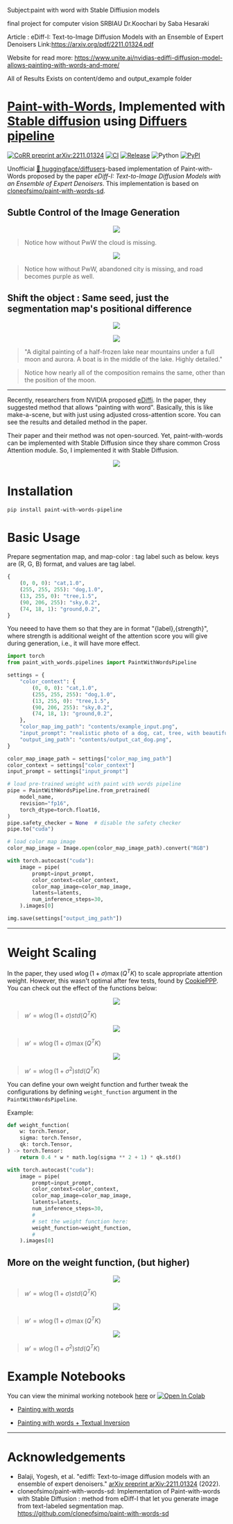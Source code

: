 
Subject:paint with word with Stable Diffiusion models 

final  project for computer vision SRBIAU Dr.Koochari by Saba Hesaraki 


Article : eDiff-I: Text-to-Image Diffusion Models with an Ensemble of Expert Denoisers     Link:https://arxiv.org/pdf/2211.01324.pdf


Website for read more: https://www.unite.ai/nvidias-ediffi-diffusion-model-allows-painting-with-words-and-more/


All of Results Exists on content/demo  and output_example  folder  

# [Paint-with-Words](https://arxiv.org/abs/2211.01324), Implemented with [Stable diffusion](https://github.com/CompVis/stable-diffusion) using [Diffuers pipeline](https://github.com/huggingface/diffusers)

[![CoRR preprint arXiv:2211.01324](http://img.shields.io/badge/cs.CL-arXiv%3A2211.01324-B31B1B.svg)](https://arxiv.org/abs/2211.01324)
[![CI](https://github.com/shunk031/paint-with-words-pipeline/actions/workflows/ci.yaml/badge.svg)](https://github.com/shunk031/paint-with-words-pipeline/actions/workflows/ci.yaml)
[![Release](https://github.com/shunk031/paint-with-words-pipeline/actions/workflows/deploy_and_release.yaml/badge.svg)](https://github.com/shunk031/paint-with-words-pipeline/actions/workflows/deploy_and_release.yaml)
![Python](https://img.shields.io/badge/python-3.8%20%7C%203.9%20%7C%203.10-blue?logo=python)
[![PyPI](https://img.shields.io/pypi/v/paint-with-words-pipeline.svg)](https://pypi.python.org/pypi/paint-with-words-pipeline)

Unofficial [🤗 huggingface/diffusers](https://github.com/huggingface/diffusers)-based implementation of Paint-with-Words proposed by the paper *eDiff-I: Text-to-Image Diffusion Models with an Ensemble of Expert Denoisers*. 
This implementation is based on [cloneofsimo/paint-with-words-sd](https://github.com/cloneofsimo/paint-with-words-sd).

## Subtle Control of the Image Generation

<!-- #region -->
<p align="center">
<img  src="contents/rabbit_mage.jpg">
</p>
<!-- #endregion -->

> Notice how without PwW the cloud is missing.

<!-- #region -->
<p align="center">
<img  src="contents/road.jpg">
</p>
<!-- #endregion -->

> Notice how without PwW, abandoned city is missing, and road becomes purple as well.

## Shift the object : Same seed, just the segmentation map's positional difference

<!-- #region -->
<p align="center">
<img  src="contents/aurora_1_merged.jpg">
</p>
<!-- #endregion -->

<!-- #region -->
<p align="center">
<img  src="contents/aurora_2_merged.jpg">
</p>
<!-- #endregion -->

> "A digital painting of a half-frozen lake near mountains under a full moon and aurora. A boat is in the middle of the lake. Highly detailed."

> Notice how nearly all of the composition remains the same, other than the position of the moon.

---

Recently, researchers from NVIDIA proposed [eDiffi](https://arxiv.org/abs/2211.01324). In the paper, they suggested method that allows "painting with word". Basically, this is like make-a-scene, but with just using adjusted cross-attention score. You can see the results and detailed method in the paper.

Their paper and their method was not open-sourced. Yet, paint-with-words can be implemented with Stable Diffusion since they share common Cross Attention module. So, I implemented it with Stable Diffusion.

<!-- #region -->
<p align="center">
<img  src="contents/paint_with_words_figure.png">
</p>
<!-- #endregion -->

# Installation

```bash
pip install paint-with-words-pipeline
```

# Basic Usage

Prepare segmentation map, and map-color : tag label such as below. keys are (R, G, B) format, and values are tag label.

```python
{
    (0, 0, 0): "cat,1.0",
    (255, 255, 255): "dog,1.0",
    (13, 255, 0): "tree,1.5",
    (90, 206, 255): "sky,0.2",
    (74, 18, 1): "ground,0.2",
}
```

You neeed to have them so that they are in format "{label},{strength}", where strength is additional weight of the attention score you will give during generation, i.e., it will have more effect.

```python
import torch
from paint_with_words.pipelines import PaintWithWordsPipeline

settings = {
    "color_context": {
        (0, 0, 0): "cat,1.0",
        (255, 255, 255): "dog,1.0",
        (13, 255, 0): "tree,1.5",
        (90, 206, 255): "sky,0.2",
        (74, 18, 1): "ground,0.2",
    },
    "color_map_img_path": "contents/example_input.png",
    "input_prompt": "realistic photo of a dog, cat, tree, with beautiful sky, on sandy ground",
    "output_img_path": "contents/output_cat_dog.png",
}

color_map_image_path = settings["color_map_img_path"]
color_context = settings["color_context"]
input_prompt = settings["input_prompt"]

# load pre-trained weight with paint with words pipeline
pipe = PaintWithWordsPipeline.from_pretrained(
    model_name,
    revision="fp16",
    torch_dtype=torch.float16,
)
pipe.safety_checker = None  # disable the safety checker
pipe.to("cuda")

# load color map image
color_map_image = Image.open(color_map_image_path).convert("RGB")

with torch.autocast("cuda"):
    image = pipe(
        prompt=input_prompt,
        color_context=color_context,
        color_map_image=color_map_image,
        latents=latents,
        num_inference_steps=30,
    ).images[0]

img.save(settings["output_img_path"])
```

---

# Weight Scaling

In the paper, they used $w \log (1 + \sigma)  \max (Q^T K)$ to scale appropriate attention weight. However, this wasn't optimal after few tests, found by [CookiePPP](https://github.com/AUTOMATIC1111/stable-diffusion-webui/issues/4406). You can check out the effect of the functions below:

<!-- #region -->
<p align="center">
<img  src="contents/compare_std.jpg">
</p>
<!-- #endregion -->

> $w' = w \log (1 + \sigma)  std (Q^T K)$

<!-- #region -->
<p align="center">
<img  src="contents/compare_max.jpg">
</p>
<!-- #endregion -->

> $w' = w \log (1 + \sigma)  \max (Q^T K)$

<!-- #region -->
<p align="center">
<img  src="contents/compare_log2_std.jpg">
</p>
<!-- #endregion -->

> $w' = w \log (1 + \sigma^2)  std (Q^T K)$

You can define your own weight function and further tweak the configurations by defining `weight_function` argument in the `PaintWithWordsPipeline`.

Example:

```python
def weight_function(
    w: torch.Tensor, 
    sigma: torch.Tensor, 
    qk: torch.Tensor,
) -> torch.Tensor:
    return 0.4 * w * math.log(sigma ** 2 + 1) * qk.std()

with torch.autocast("cuda"):
    image = pipe(
        prompt=input_prompt,
        color_context=color_context,
        color_map_image=color_map_image,
        latents=latents,
        num_inference_steps=30,
        #
        # set the weight function here:
        weight_function=weight_function,
        #
    ).images[0]
```

## More on the weight function, (but higher)

<!-- #region -->
<p align="center">
<img  src="contents/compare_4_std.jpg">
</p>
<!-- #endregion -->

> $w' = w \log (1 + \sigma)  std (Q^T K)$

<!-- #region -->
<p align="center">
<img  src="contents/compare_4_max.jpg">
</p>
<!-- #endregion -->

> $w' = w \log (1 + \sigma)  \max (Q^T K)$

<!-- #region -->
<p align="center">
<img  src="contents/compare_4_log2_std.jpg">
</p>
<!-- #endregion -->

> $w' = w \log (1 + \sigma^2)  std (Q^T K)$

# Example Notebooks

You can view the minimal working notebook [here](./contents/notebooks/paint_with_words.ipynb) or [![Open In Colab](https://colab.research.google.com/assets/colab-badge.svg)](https://colab.research.google.com/drive/1MZfGaY3aQQn5_T-6bkXFE1rI59A2nJlU?usp=sharing)

- [Painting with words](./contents/notebooks/paint_with_words.ipynb)

- [Painting with words + Textual Inversion](./contents/notebooks/paint_with_words_textual_inversion.ipynb)

---

# Acknowledgements

- Balaji, Yogesh, et al. "ediffi: Text-to-image diffusion models with an ensemble of expert denoisers." [arXiv preprint arXiv:2211.01324](https://arxiv.org/abs/2211.01324) (2022).
- cloneofsimo/paint-with-words-sd: Implementation of Paint-with-words with Stable Diffusion : method from eDiff-I that let you generate image from text-labeled segmentation map. https://github.com/cloneofsimo/paint-with-words-sd 


